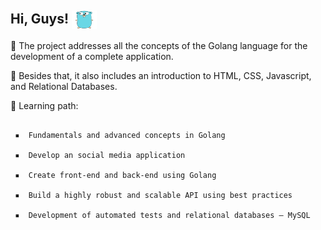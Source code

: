 ## Hi, Guys! <img align="center" alt="Aline-Go" height="30" width="40" src="https://raw.githubusercontent.com/devicons/devicon/master/icons/go/go-original.svg">

🔹 The project addresses all the concepts of the Golang language for the development of a complete application.

🔹 Besides that, it also includes an introduction to HTML, CSS, Javascript, and Relational Databases.

🔹 Learning path:

```

 ▪  Fundamentals and advanced concepts in Golang
 
 ▪️  Develop an social media application 
 
 ▪️  Create front-end and back-end using Golang 
 
 ▪️  Build a highly robust and scalable API using best practices 
 
 ▪️  Development of automated tests and relational databases – MySQL

```
